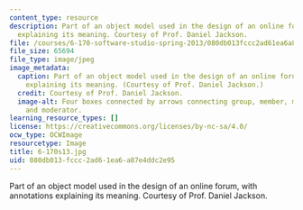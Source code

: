 ```yaml
---
content_type: resource
description: Part of an object model used in the design of an online forum, with annotations
  explaining its meaning. Courtesy of Prof. Daniel Jackson.
file: /courses/6-170-software-studio-spring-2013/080db013fccc2ad61ea6a87e4ddc2e95_6-170s13.jpg
file_size: 65694
file_type: image/jpeg
image_metadata:
  caption: Part of an object model used in the design of an online forum, with annotations
    explaining its meaning. (Courtesy of Prof. Daniel Jackson.)
  credit: Courtesy of Prof. Daniel Jackson.
  image-alt: Four boxes connected by arrows connecting group, member, moderated group,
    and moderator.
learning_resource_types: []
license: https://creativecommons.org/licenses/by-nc-sa/4.0/
ocw_type: OCWImage
resourcetype: Image
title: 6-170s13.jpg
uid: 080db013-fccc-2ad6-1ea6-a87e4ddc2e95
---
```

Part of an object model used in the design of an online forum, with annotations explaining its meaning. Courtesy of Prof. Daniel Jackson.